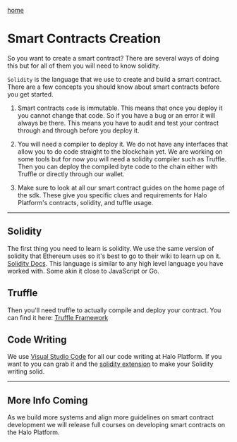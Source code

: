 [home](../README.md)

# Smart Contracts Creation

So you want to create a smart contract? There are several ways of doing this but for all of them you will need to know solidity. 

`Solidity` is the language that we use to create and build a smart contract. There are a few concepts you should know about smart contracts before you get started.

1. Smart contracts `code` is immutable. This means that once you deploy it you cannot change that code. So if you have a bug or an error it will always be there. This means you have to audit and test your contract through and through before you deploy it.

2. You will need a compiler to deploy it. We do not have any interfaces that allow you to do code straight to the blockchain yet. We are working on some tools but for now you will need a solidity compiler such as Truffle. Then you can deploy the compiled byte code to the chain either with Truffle or directly through our wallet.

3. Make sure to look at all our smart contract guides on the home page of the sdk. These give you specific clues and requirements for Halo Platform's contracts, solidity, and tuffle usage.

---

## Solidity

The first thing you need to learn is solidity. We use the same version of solidity that Ethereum uses so it's best to go to their wiki to learn up on it. [Solidity Docs](http://solidity.readthedocs.io/en/v0.4.24/). This language is similar to any high level language you have worked with. Some akin it close to JavaScript or Go.

## Truffle

Then you'll need truffle to actually compile and deploy your contract. You can find it here: [Truffle Framework](https://truffleframework.com/)

## Code Writing

We use [Visual Studio Code](https://code.visualstudio.com/) for all our code writing at Halo Platform. If you want to you can grab it and the [solidity extension](https://marketplace.visualstudio.com/items?itemName=JuanBlanco.solidity) to make your Solidity writing solid.

---

## More Info Coming

As we build more systems and align more guidelines on smart contract development we will release full courses on developing smart contracts on the Halo Platform.
